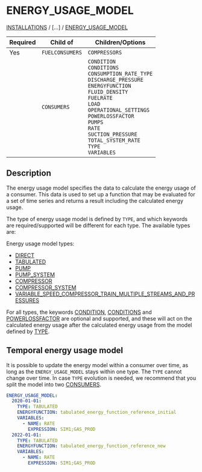 # ENERGY_USAGE_MODEL

[INSTALLATIONS](INSTALLATIONS) /
[...] /
[ENERGY_USAGE_MODEL](ENERGY_USAGE_MODEL)


 | Required   | Child of                  | Children/Options                   |
 |------------|---------------------------|------------------------------------|
 | Yes        | `FUELCONSUMERS`      | `COMPRESSORS`                 |
 |            | `CONSUMERS`          | `CONDITION`  <br /> `CONDITIONS`  <br /> `CONSUMPTION_RATE_TYPE` <br /> `DISCHARGE_PRESSURE` <br /> `ENERGYFUNCTION` <br /> `FLUID_DENSITY` <br /> `FUELRATE` <br /> `LOAD` <br /> `OPERATIONAL_SETTINGS` <br /> `POWERLOSSFACTOR` <br /> `PUMPS` <br /> `RATE` <br /> `SUCTION_PRESSURE` <br /> `TOTAL_SYSTEM_RATE` <br /> `TYPE`  <br /> `VARIABLES`      |

## Description

The energy usage model specifies the data to calculate the energy usage of a consumer. This data is used to set up a
function that may be evaluated for a set of time series and returns a result including the calculated energy usage.

The type of energy usage model is defined by `TYPE`, and which keywords are required/supported will be different
for each type. The available types are:

Energy usage model types:

* [DIRECT](../../modelling/setup/installations/direct_consumers)
* [TABULATED](../../modelling/setup/installations/tabular_models_in_calculations)
* [PUMP](../../modelling/setup/installations/pump_models_in_calculations#pump-energy-usage-model)
* [PUMP_SYSTEM](../../modelling/setup/installations/pump_models_in_calculations#pump_system-energy-usage-model)
* [COMPRESSOR](../../modelling/setup/installations/compressor_models_in_calculations/compressor)
* [COMPRESSOR_SYSTEM](../../modelling/setup/installations/compressor_models_in_calculations/compressor_system)
* [VARIABLE_SPEED_COMPRESSOR_TRAIN_MULTIPLE_STREAMS_AND_PRESSURES](../../modelling/setup/installations/compressor_models_in_calculations/variable_speed_compressor_train_model_with_multiple_streams_and_pressures)

For all types, the keywords [CONDITION](CONDITION.md), [CONDITIONS](CONDITIONS.md) and [POWERLOSSFACTOR](POWERLOSSFACTOR.md) are optional and supported, and these will act
on the calculated energy usage after the calculated energy usage from the model defined by [TYPE](TYPE.md).

## Temporal energy usage model

It is possible to update the energy model within a consumer over time, as long as the
`ENERGY_USAGE_MODEL` stays within one type. The `TYPE` cannot change over time. In case `TYPE` evolution is needed, we recommend that you split the model into two [CONSUMERS](CONSUMERS.md).

~~~~~~~~yaml
ENERGY_USAGE_MODEL:
  2020-01-01:
    TYPE: TABULATED
    ENERGYFUNCTION: tabulated_energy_function_reference_initial
    VARIABLES:
      - NAME: RATE
        EXPRESSION: SIM1;GAS_PROD
  2022-01-01:
    TYPE: TABULATED
    ENERGYFUNCTION: tabulated_energy_function_reference_new
    VARIABLES:
      - NAME: RATE
        EXPRESSION: SIM1;GAS_PROD
~~~~~~~~

